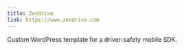 ```yaml
---
title: Zendrive
link: https://www.zendrive.com
---
```

Custom WordPress template for a driver-safety mobile SDK.